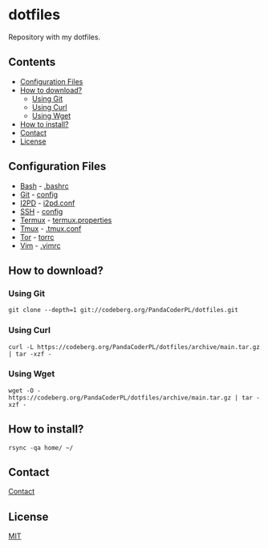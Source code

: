 # dotfiles

Repository with my dotfiles.

## Contents

* [Configuration Files](#configuration-files)
* [How to download?](#how-to-download)
  * [Using Git](#using-git)
  * [Using Curl](#using-curl)
  * [Using Wget](#using-wget)
* [How to install?](#how-to-install)
* [Contact](#contact)
* [License](#license)

## Configuration Files

* [Bash](http://www.gnu.org/software/bash/) - [
.bashrc](home/.bashrc)
* [Git](https://git-scm.com/) - [config](home/.config/git/config)
* [I2PD](https://i2pd.website/) - [i2pd.conf](home/.i2pd/i2pd.conf)
* [SSH](https://www.openssh.com/) - [config](home/.ssh/config)
* [Termux](https://termux.com/) - [termux.properties](home/.termux/termux.properties)
* [Tmux](https://github.com/tmux/tmux) - [.tmux.conf](home/.tmux.conf)
* [Tor](https://www.torproject.org/) - [torrc](usr/etc/tor/torrc)
* [Vim](https://www.vim.org/) - [.vimrc](home/.vimrc)

## How to download?

### Using Git

    git clone --depth=1 git://codeberg.org/PandaCoderPL/dotfiles.git

### Using Curl

    curl -L https://codeberg.org/PandaCoderPL/dotfiles/archive/main.tar.gz | tar -xzf -

### Using Wget

    wget -O - https://codeberg.org/PandaCoderPL/dotfiles/archive/main.tar.gz | tar -xzf -

## How to install?

    rsync -qa home/ ~/

## Contact

[Contact](https://codeberg.org/PandaCoderPL/PandaCoderPL#contact)

## License

[MIT](LICENSE)
